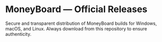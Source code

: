 # MoneyBoard — Official Releases
Secure and transparent distribution of MoneyBoard builds for Windows, macOS, and Linux.
Always download from this repository to ensure authenticity.
